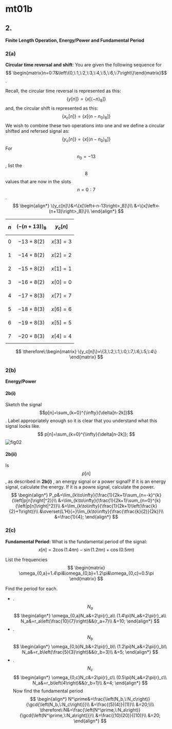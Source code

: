 # mt01b

## 2.
__Finite Length Operation, Energy/Power and Fundamental Period__

### 2(a)
__Circular time reversal and shift__: You are given the following sequence for $$ \begin{matrix}n=0:7&\left\{0,\:1,\:2,\:3,\:4,\:5,\:6,\:7\right\}\end{matrix}$$.

Recall, the circular time reversal is represented as this:
$$
\{y[n]\}=\{x[\left<-n\right>_8]\}
$$
and, the circular shift is represented as this:
$$
\{x_c[n]\}=\{x[\left<n-n_0\right>_8]\}
$$
We wish to combine these two operations into one and we define a circular shifted and refersed signal as:
$$
\{y_c[n]\}=\{x[\left<n-n_0\right>_8]\}
$$
For $$n_0=-13$$, list the $$8$$ values that are now in the slots $$n=0:7$$.
$$
\begin{align*}
\{y_c[n]\}&=\{x[\left<-n-13\right>_8]\}\\
&=\{x[\left<-(n+13)\right>_8]\}\\
\end{align*}
$$

| $$n$$ | $$\left<-(n+13)\right>_8$$ | $$y_c[n]$$ |
| :---: | :------------------------: | :--------: |
| $$0$$ | $$-13+8(2)$$ | $$x[3]=3$$ |
| $$1$$ | $$-14+8(2)$$ | $$x[2]=2$$ |
| $$2$$ | $$-15+8(2)$$ | $$x[1]=1$$ |
| $$3$$ | $$-16+8(2)$$ | $$x[0]=0$$ |
| $$4$$ | $$-17+8(3)$$ | $$x[7]=7$$ |
| $$5$$ | $$-18+8(3)$$ | $$x[6]=6$$ |
| $$6$$ | $$-19+8(3)$$ | $$x[5]=5$$ |
| $$7$$ | $$-20+8(3)$$ | $$x[4]=4$$ |

$$
\therefore\:\begin{matrix}
\{y_c[n]\}=\{3,\:2,\:1,\:0,\:7,\:6,\:5,\:4\}
\end{matrix}
$$

### 2(b)
__Energy/Power__

#### 2b(i)
Sketch the signal $$p[n]=\sum_{k=0}^{\infty}{\delta[n-2k]}$$. Label appropriately enough so it is clear that you understand what this signal looks like.
$$
p[n]=\sum_{k=0}^{\infty}{\delta[n-2k]};
$$
![fig02](mt01/mt01-fig02.png)


#### 2b(ii)
Is $$p[n]$$, as described in __2b(i)__ , an energy signal or a power signal? If it is an energy signal, calculate the energy. If it is a powre signal, calculate the power.
$$
\begin{align*}
P_p&=\lim_{k\to\infty}{\frac{1}{2k+1}\sum_{n=-k}^{k}{\left|p[n]\right|^2}}\\
&=\lim_{k\to\infty}{\frac{1}{2k+1}\sum_{n=0}^{k}{\left|p[n]\right|^2}}\\
&=\lim_{k\to\infty}{\frac{1}{2k+1}\left(\frac{k}{2}+1\right)}\\
&\overset{L'H}{=}\lim_{k\to\infty}{\frac{\tfrac{k}{2}}{2k}}\\
&=\frac{1}{4};
\end{align*}
$$


### 2(c)
__Fundamental Period__: What is the fundamental period of the signal:
$$
x[n]=2\cos{\left(1.4\pi{n}\right)}-\sin{\left(1.2\pi{n}\right)}+\cos{\left(0.5\pi{n}\right)}
$$ 

List the frequencies
$$
\begin{matrix}
\omega_{0,a}=1.4\pi&\omega_{0,b}=1.2\pi&\omega_{0,c}=0.5\pi
\end{matrix}
$$

Find the period for each.
- .$$N_a$$
$$
\begin{align*}
\omega_{0,a}N_a&=2\pi{r}_a\\
(1.4\pi)N_a&=2\pi{r}_a\\
N_a&=r_a\left(\frac{10}{7}\right)&&(r_a=7)\\
&=10;
\end{align*}
$$
- .$$N_b$$
$$
\begin{align*}
\omega_{0,b}N_b&=2\pi{r}_b\\
(1.2\pi)N_a&=2\pi{r}_b\\
N_a&=r_b\left(\frac{5}{3}\right)&&(r_b=3)\\
&=5;
\end{align*}
$$
- .$$N_c$$
$$
\begin{align*}
\omega_{0,c}N_c&=2\pi{r}_c\\
(0.5\pi)N_a&=2\pi{r}_c\\
N_a&=r_b\left(4\right)&&(r_b=1)\\
&=4;
\end{align*}
$$
Now find the fundamental period
$$
\begin{align*}
N^\prime&=\frac{\left(N_b,\:N_c\right)}{\gcd{\left(N_b,\:N_c\right)}}\\
&=\frac{(5)(4)}{(1)}\\
&=20;\\\\
\therefore\:N&=\frac{\left(N^\prime,\:N_a\right)}{\gcd{\left(N^\prime,\:N_a\right)}}\\
&=\frac{(10)(20)}{(10)}\\
&=20;
\end{align*}
$$


